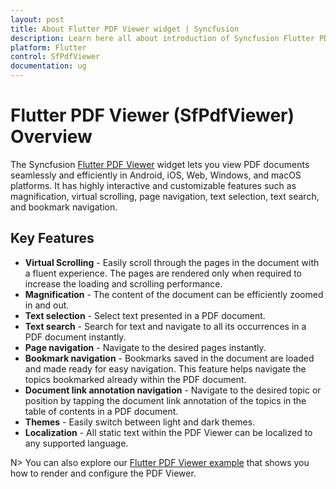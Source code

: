```yaml
---
layout: post
title: About Flutter PDF Viewer widget | Syncfusion
description: Learn here all about introduction of Syncfusion Flutter PDF Viewer (SfPdfViewer) widget, its features, and more.
platform: Flutter
control: SfPdfViewer
documentation: ug
---
```


# Flutter PDF Viewer (SfPdfViewer) Overview

The Syncfusion [Flutter PDF Viewer](https://www.syncfusion.com/flutter-widgets/flutter-pdf-viewer) widget lets you view PDF documents seamlessly and efficiently in Android, iOS, Web, Windows, and macOS platforms. It has highly interactive and customizable features such as magnification, virtual scrolling, page navigation, text selection, text search, and bookmark navigation.

## Key Features

* **Virtual Scrolling** - Easily scroll through the pages in the document with a fluent experience. The pages are rendered only when required to increase the loading and scrolling performance.
* **Magnification** - The content of the document can be efficiently zoomed in and out.
* **Text selection** - Select text presented in a PDF document.
* **Text search** - Search for text and navigate to all its occurrences in a PDF document instantly.
* **Page navigation** - Navigate to the desired pages instantly.
* **Bookmark navigation** - Bookmarks saved in the document are loaded and made ready for easy navigation. This feature helps navigate the topics bookmarked already within the PDF document.
* **Document link annotation navigation** - Navigate to the desired topic or position by tapping the document link annotation of the topics in the table of contents in a PDF document.
* **Themes** - Easily switch between light and dark themes.
* **Localization** - All static text within the PDF Viewer can be localized to any supported language.

N> You can also explore our [Flutter PDF Viewer example](https://flutter.syncfusion.com/#/pdf-viewer/getting-started) that shows you how to render and configure the PDF Viewer.
